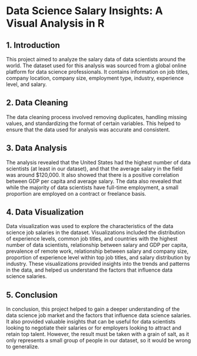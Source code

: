 # Data Science Salary Insights: A Visual Analysis in R

## 1. Introduction
This project aimed to analyze the salary data of data scientists around the world. The dataset used for this analysis was sourced from a global online platform for data science professionals. It contains information on job titles, company location, company size, employment type, industry, experience level, and salary.

## 2. Data Cleaning
The data cleaning process involved removing duplicates, handling missing values, and standardizing the format of certain variables. This helped to ensure that the data used for analysis was accurate and consistent.

## 3. Data Analysis
The analysis revealed that the United States had the highest number of data scientists (at least in our dataset), and that the average salary in the field was around $120,000. It also showed that there is a positive correlation between GDP per capita and average salary. The data also revealed that while the majority of data scientists have full-time employment, a small proportion are employed on a contract or freelance basis.

## 4. Data Visualization
Data visualization was used to explore the characteristics of the data science job salaries in the dataset. Visualizations included the distribution of experience levels, common job titles, and countries with the highest number of data scientists, relationship between salary and GDP per capita, prevalence of remote work, relationship between salary and company size, proportion of experience level within top job titles, and salary distribution by industry. These visualizations provided insights into the trends and patterns in the data, and helped us understand the factors that influence data science salaries.

## 5. Conclusion
In conclusion, this project helped to gain a deeper understanding of the data science job market and the factors that influence data science salaries. It also provided valuable insights that can be useful for data scientists looking to negotiate their salaries or for employers looking to attract and retain top talent. However, the result must be taken with a grain of salt, as it only represents a small group of people in our dataset, so it would be wrong to generalize.



